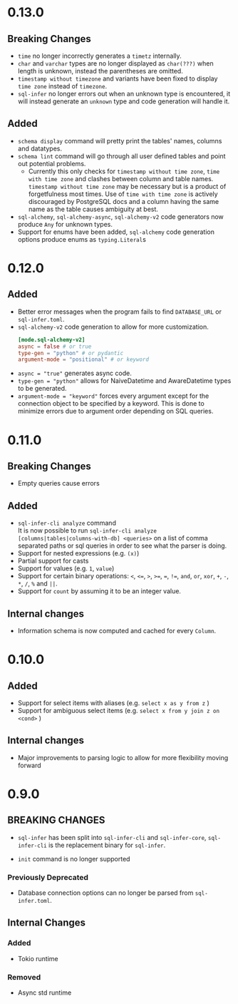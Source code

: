 # 0.13.0

## Breaking Changes
- `time` no longer incorrectly generates a `timetz` internally.
- `char` and `varchar` types are no longer displayed as `char(???)` when length is unknown, instead the parentheses are omitted.
- `timestamp without timezone` and variants have been fixed to display `time zone` instead of `timezone`.
- `sql-infer` no longer errors out when an unknown type is encountered, it will instead generate an `unknown` type and code generation will handle it.

## Added
- `schema display` command will pretty print the tables' names, columns and datatypes.
- `schema lint` command will go through all user defined tables and point out potential problems.
    - Currently this only checks for `timestamp without time zone`, `time with time zone` and clashes between column and table names. `timestamp without time zone` may be necessary but is a product of forgetfulness most times. Use of `time with time zone` is actively discouraged by PostgreSQL docs and a column having the same name as the table causes ambiguity at best.  
- `sql-alchemy`, `sql-alchemy-async`, `sql-alchemy-v2` code generators now produce `Any` for unknown types.
- Support for enums have been added, `sql-alchemy` code generation options produce enums as `typing.Literal`s

# 0.12.0

## Added
- Better error messages when the program fails to find `DATABASE_URL` or `sql-infer.toml`.
- `sql-alchemy-v2` code generation to allow for more customization.  
    ```toml
    [mode.sql-alchemy-v2]
    async = false # or true
    type-gen = "python" # or pydantic
    argument-mode = "positional" # or keyword
    ```
- `async = "true"` generates async code.
- `type-gen = "python"` allows for NaiveDatetime and AwareDatetime types to be generated.
- `argument-mode = "keyword"` forces every argument except for the connection object to be specified by a keyword. This is done to minimize errors due to argument order depending on SQL queries.     

# 0.11.0

## Breaking Changes
- Empty queries cause errors

## Added
- `sql-infer-cli analyze` command  
    It is now possible to run `sql-infer-cli analyze [columns|tables|columns-with-db] <queries>` on a list of comma separated paths or sql queries in order to see what the parser is doing.
- Support for nested expressions (e.g. `(x)`) 
- Partial support for casts
- Support for values (e.g. `1`, `value`)
- Support for certain binary operations: `<`, `<=`, `>`, `>=`, `=`, `!=`, `and`, `or`, `xor`, `+`, `-`, `*`, `/`, `%` and `||`.
- Support for `count` by assuming it to be an integer value.

## Internal changes
- Information schema is now computed and cached for every `Column`.  

# 0.10.0

## Added
- Support for select items with aliases (e.g. `select x as y from z` )
- Support for ambiguous select items (e.g. `select x from y join z on <cond>` )

## Internal changes
- Major improvements to parsing logic to allow for more flexibility moving forward

# 0.9.0

## BREAKING CHANGES
- `sql-infer` has been split into `sql-infer-cli` and `sql-infer-core`, `sql-infer-cli` is the replacement binary for `sql-infer`.

- `init` command is no longer supported

### Previously Deprecated
- Database connection options can no longer be parsed from `sql-infer.toml`.


## Internal Changes

### Added
- Tokio runtime
### Removed
- Async std runtime